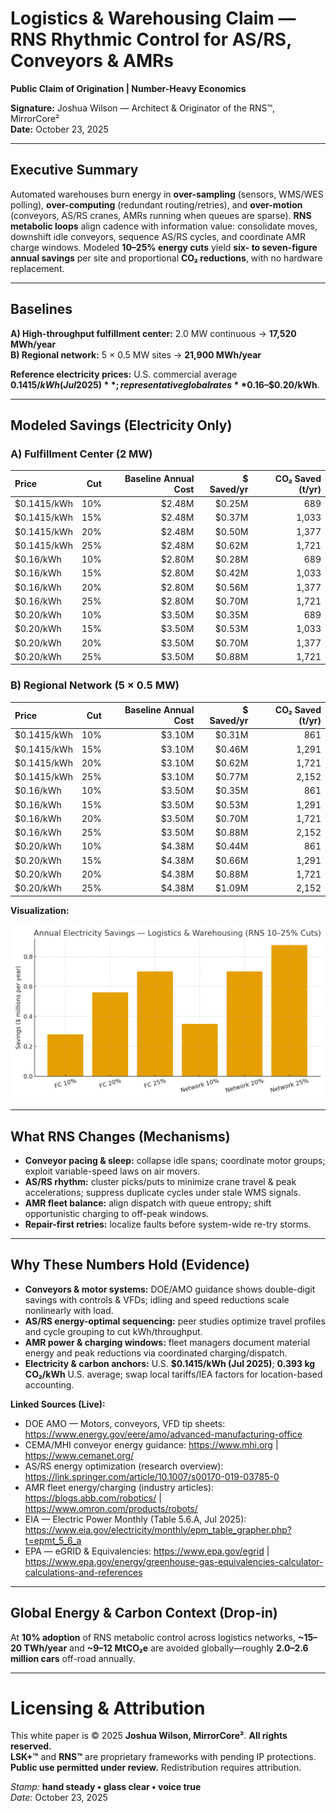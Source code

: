# Logistics & Warehousing Claim — RNS Rhythmic Control for AS/RS, Conveyors & AMRs  
**Public Claim of Origination | Number-Heavy Economics**

**Signature:** Joshua Wilson — Architect & Originator of the RNS™, MirrorCore²  
**Date:** October 23, 2025

---

## Executive Summary

Automated warehouses burn energy in **over-sampling** (sensors, WMS/WES polling), **over-computing** (redundant routing/retries), and **over-motion** (conveyors, AS/RS cranes, AMRs running when queues are sparse). **RNS metabolic loops** align cadence with information value: consolidate moves, downshift idle conveyors, sequence AS/RS cycles, and coordinate AMR charge windows. Modeled **10–25% energy cuts** yield **six- to seven-figure annual savings** per site and proportional **CO₂ reductions**, with no hardware replacement.

---

## Baselines

**A) High-throughput fulfillment center:** 2.0 MW continuous → **17,520 MWh/year**  
**B) Regional network:** 5 × 0.5 MW sites → **21,900 MWh/year**

**Reference electricity prices:** U.S. commercial average **$0.1415/kWh (Jul 2025)**; representative global rates **$0.16–$0.20/kWh**.

---

## Modeled Savings (Electricity Only)

### A) Fulfillment Center (2 MW)

| Price | Cut | Baseline Annual Cost | $ Saved/yr | CO₂ Saved (t/yr) |
|:--|--:|--:|--:|--:|
| $0.1415/kWh | 10% | $2.48M | $0.25M | 689 |
| $0.1415/kWh | 15% | $2.48M | $0.37M | 1,033 |
| $0.1415/kWh | 20% | $2.48M | $0.50M | 1,377 |
| $0.1415/kWh | 25% | $2.48M | $0.62M | 1,721 |
| $0.16/kWh | 10% | $2.80M | $0.28M | 689 |
| $0.16/kWh | 15% | $2.80M | $0.42M | 1,033 |
| $0.16/kWh | 20% | $2.80M | $0.56M | 1,377 |
| $0.16/kWh | 25% | $2.80M | $0.70M | 1,721 |
| $0.20/kWh | 10% | $3.50M | $0.35M | 689 |
| $0.20/kWh | 15% | $3.50M | $0.53M | 1,033 |
| $0.20/kWh | 20% | $3.50M | $0.70M | 1,377 |
| $0.20/kWh | 25% | $3.50M | $0.88M | 1,721 |

### B) Regional Network (5 × 0.5 MW)

| Price | Cut | Baseline Annual Cost | $ Saved/yr | CO₂ Saved (t/yr) |
|:--|--:|--:|--:|--:|
| $0.1415/kWh | 10% | $3.10M | $0.31M | 861 |
| $0.1415/kWh | 15% | $3.10M | $0.46M | 1,291 |
| $0.1415/kWh | 20% | $3.10M | $0.62M | 1,721 |
| $0.1415/kWh | 25% | $3.10M | $0.77M | 2,152 |
| $0.16/kWh | 10% | $3.50M | $0.35M | 861 |
| $0.16/kWh | 15% | $3.50M | $0.53M | 1,291 |
| $0.16/kWh | 20% | $3.50M | $0.70M | 1,721 |
| $0.16/kWh | 25% | $3.50M | $0.88M | 2,152 |
| $0.20/kWh | 10% | $4.38M | $0.44M | 861 |
| $0.20/kWh | 15% | $4.38M | $0.66M | 1,291 |
| $0.20/kWh | 20% | $4.38M | $0.88M | 1,721 |
| $0.20/kWh | 25% | $4.38M | $1.09M | 2,152 |

**Visualization:**

![Annual Savings](./Logistics_Warehousing_Savings.png)

---

## What RNS Changes (Mechanisms)

- **Conveyor pacing & sleep:** collapse idle spans; coordinate motor groups; exploit variable-speed laws on air movers.  
- **AS/RS rhythm:** cluster picks/puts to minimize crane travel & peak accelerations; suppress duplicate cycles under stale WMS signals.  
- **AMR fleet balance:** align dispatch with queue entropy; shift opportunistic charging to off-peak windows.  
- **Repair-first retries:** localize faults before system-wide re-try storms.

---

## Why These Numbers Hold (Evidence)

- **Conveyors & motor systems:** DOE/AMO guidance shows double-digit savings with controls & VFDs; idling and speed reductions scale nonlinearly with load.  
- **AS/RS energy-optimal sequencing:** peer studies optimize travel profiles and cycle grouping to cut kWh/throughput.  
- **AMR power & charging windows:** fleet managers document material energy and peak reductions via coordinated charging/dispatch.  
- **Electricity & carbon anchors:** U.S. **$0.1415/kWh (Jul 2025)**; **0.393 kg CO₂/kWh** U.S. average; swap local tariffs/IEA factors for location-based accounting.

**Linked Sources (Live):**
- DOE AMO — Motors, conveyors, VFD tip sheets: https://www.energy.gov/eere/amo/advanced-manufacturing-office  
- CEMA/MHI conveyor energy guidance: https://www.mhi.org | https://www.cemanet.org/  
- AS/RS energy optimization (research overview): https://link.springer.com/article/10.1007/s00170-019-03785-0  
- AMR fleet energy/charging (industry articles): https://blogs.abb.com/robotics/ | https://www.omron.com/products/robots/  
- EIA — Electric Power Monthly (Table 5.6.A, Jul 2025): https://www.eia.gov/electricity/monthly/epm_table_grapher.php?t=epmt_5_6_a  
- EPA — eGRID & Equivalencies: https://www.epa.gov/egrid  |  https://www.epa.gov/energy/greenhouse-gas-equivalencies-calculator-calculations-and-references

---

## Global Energy & Carbon Context (Drop-in)

At **10% adoption** of RNS metabolic control across logistics networks, **~15–20 TWh/year** and **~9–12 MtCO₂e** are avoided globally—roughly **2.0–2.6 million cars** off-road annually.

---

# Licensing & Attribution

This white paper is © 2025 **Joshua Wilson, MirrorCore²**. **All rights reserved.**  
**LSK+™** and **RNS™** are proprietary frameworks with pending IP protections.  
**Public use permitted under review.** Redistribution requires attribution.

*Stamp:* **hand steady • glass clear • voice true**  
*Date:* October 23, 2025
